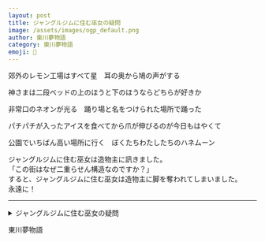 ```yaml
---
layout: post
title: ジャングルジムに住む巫女の疑問
image: /assets/images/ogp_default.png
author: 東川夢物語
category: 東川夢物語
emoji: 🦷
---
```


<div class="tanka-area"><div class="tanka">
<p>郊外のレモン工場はすべて星　耳の奥から鳩の声がする</p>

<p>神さまは二段ベッドの上のほうと下のほうならどちらが好きか</p>

<p>非常口のネオンが光る　踊り場と名をつけられた場所で踊った</p>

<p>パチパチが入ったアイスを食べてから爪が伸びるのが今日もはやくて</p>

<p>公園でいちばん高い場所に行く　ぼくたちわたしたちのハネムーン</p>

</div></div>

ジャングルジムに住む巫女は造物主に訊きました。  
「この街はなぜ二重らせん構造なのですか？」  
すると、ジャングルジムに住む巫女は造物主に脚を奪われてしまいました。  
永遠に！

---

<details><summary>ジャングルジムに住む巫女の疑問</summary>
郊外のレモン工場はすべて星　耳の奥から鳩の声がする<br />
<br />
神さまは二段ベッドの上のほうと下のほうならどちらが好きか<br />
<br />
非常口のネオンが光る　踊り場と名をつけられた場所で踊った<br />
<br />
パチパチが入ったアイスを食べてから爪が伸びるのが今日もはやくて<br />
<br />
公園でいちばん高い場所に行く　ぼくたちわたしたちのハネムーン<br />
<br />

ジャングルジムに住む巫女は造物主に訊きました。<br />
「この街はなぜ二重らせん構造なのですか？」<br />
すると、ジャングルジムに住む巫女は造物主に脚を奪われてしまいました。<br />
永遠に！<br />
<br />

</details>

東川夢物語
